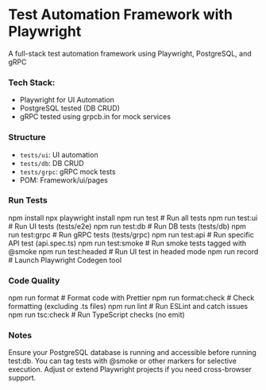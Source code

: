 # Test Automation Framework with Playwright
A full-stack test automation framework using Playwright, PostgreSQL, and gRPC

### Tech Stack:
- Playwright for UI Automation
- PostgreSQL tested (DB CRUD)
- gRPC tested using grpcb.in for mock services

### Structure
- `tests/ui`: UI automation
- `tests/db`: DB CRUD
- `tests/grpc`: gRPC mock tests
- POM: Framework/ui/pages

### Run Tests
npm install
npx playwright install
npm run test	        # Run all tests
npm run test:ui	      # Run UI tests (tests/e2e)
npm run test:db	      # Run DB tests (tests/db)
npm run test:grpc	    # Run gRPC tests (tests/grpc)
npm run test:api	    # Run specific API test (api.spec.ts)
npm run test:smoke	  # Run smoke tests tagged with @smoke
npm run test:headed	  # Run UI test in headed mode
npm run record	      # Launch Playwright Codegen tool

### Code Quality
npm run format	      # Format code with Prettier
npm run format:check	# Check formatting (excluding .ts files)
npm run lint	        # Run ESLint and catch issues
npm run tsc:check	    # Run TypeScript checks (no emit)

### Notes
Ensure your PostgreSQL database is running and accessible before running test:db.
You can tag tests with @smoke or other markers for selective execution.
Adjust or extend Playwright projects if you need cross-browser support.
